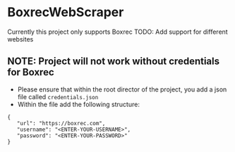 # BoxrecWebScraper

Currently this project only supports Boxrec
TODO: Add support for different websites

## NOTE: Project will not work without credentials for Boxrec

-  Please ensure that within the root director of the project, you add a json file called `credentials.json`
-  Within the file add the following structure:

```
{
   "url": "https://boxrec.com",
   "username": "<ENTER-YOUR-USERNAME>",
   "password": "<ENTER-YOUR-PASSWORD>"
}
```
